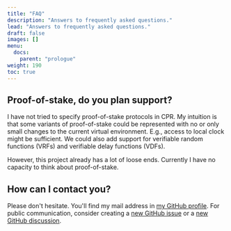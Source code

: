 ```yaml
---
title: "FAQ"
description: "Answers to frequently asked questions."
lead: "Answers to frequently asked questions."
draft: false
images: []
menu:
  docs:
    parent: "prologue"
weight: 190
toc: true
---
```


## Proof-of-stake, do you plan support?

I have not tried to specify proof-of-stake protocols in CPR.
My intuition is that some variants of proof-of-stake could be
represented with no or only small changes to the current virtual
environment. E.g., access to local clock might be sufficient. We could
also add support for verifiable random functions (VRFs) and verifiable
delay functions (VDFs).

However, this project already has a lot of loose ends. Currently I have
no capacity to think about proof-of-stake.

## How can I contact you?

Please don't hesitate. You'll find my mail address in [my GitHub
profile](https://github.com/pkel). For public communication, consider
creating a [new GitHub issue](https://github.com/pkel/cpr/issues) or a [new
GitHub discussion](https://github.com/pkel/cpr/discussions).

